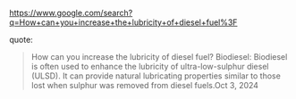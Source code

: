 https://www.google.com/search?q=How+can+you+increase+the+lubricity+of+diesel+fuel%3F

quote:
>How can you increase the lubricity of diesel fuel?
>Biodiesel: Biodiesel is often used to enhance the lubricity of ultra-low-sulphur diesel (ULSD). It can provide natural lubricating properties similar to those lost when sulphur was removed from diesel fuels.Oct 3, 2024
